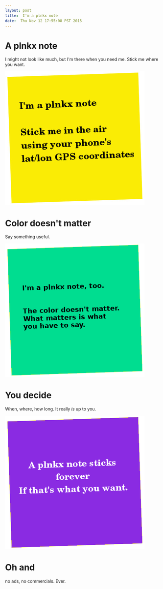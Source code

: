 ```yaml
---
layout: post
title:  I'm a plnkx note
date:  Thu Nov 12 17:55:08 PST 2015
---
```


# A plnkx note

I might not look like much, but I'm there when you need me.
Stick me where you want.

<img src='/images/yellow_plnkx_note.jpg'
     title="I'm a plnkx note"
     alt="I'm a plnkx note" />

# Color doesn't matter

Say something useful.

<img src='/images/a_plnkx_note_too.png'
     title="color doesn't matter. What matters is what you have to say"
     alt="color doesn't matter. What matters is what you have to say" />

# You decide

When, where, how long. It really _is_ up to you.

<img src='/images/plnkx_stays_forever.png'
     title="A plnkx note sticks forever. If that's what you want"
     alt="A plnkx note sticks forever. If that's what you want" />

# Oh and

no ads, no commercials. Ever.
